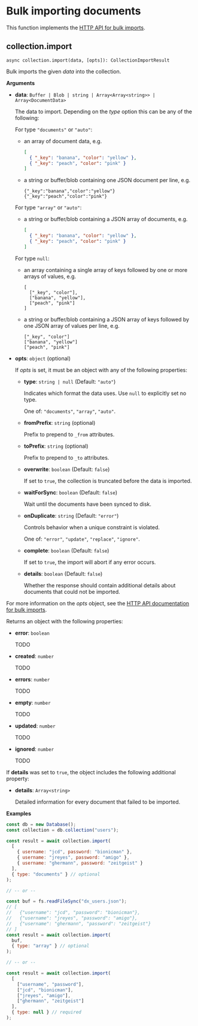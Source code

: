 # Bulk importing documents

This function implements the
[HTTP API for bulk imports](https://docs.arangodb.com/latest/HTTP/BulkImports/index.html).

## collection.import

`async collection.import(data, [opts]): CollectionImportResult`

Bulk imports the given _data_ into the collection.

**Arguments**

- **data**: `Buffer | Blob | string | Array<Array<string>> | Array<DocumentData>`

  The data to import. Depending on the _type_ option this can be any of the
  following:

  For type `"documents"` or `"auto"`:

  - an array of document data, e.g.

    ```json
    [
      { "_key": "banana", "color": "yellow" },
      { "_key": "peach", "color": "pink" }
    ]
    ```

  - a string or buffer/blob containing one JSON document per line, e.g.

    ```
    {"_key":"banana","color":"yellow"}
    {"_key":"peach","color":"pink"}
    ```

  For type `"array"` or `"auto"`:

  - a string or buffer/blob containing a JSON array of documents, e.g.

    ```json
    [
      { "_key": "banana", "color": "yellow" },
      { "_key": "peach", "color": "pink" }
    ]
    ```

  For type `null`:

  - an array containing a single array of keys followed by one or more arrays of values, e.g.

    ```
    [
      ["_key", "color"],
      ["banana", "yellow"],
      ["peach", "pink"]
    ]
    ```

  - a string or buffer/blob containing a JSON array of keys followed by
    one JSON array of values per line, e.g.

    ```
    ["_key", "color"]
    ["banana", "yellow"]
    ["peach", "pink"]
    ```

- **opts**: `object` (optional)

  If _opts_ is set, it must be an object with any of the following properties:

  - **type**: `string | null` (Default: `"auto"`)

    Indicates which format the data uses.
    Use `null` to explicitly set no type.

    One of: `"documents"`, `"array"`, `"auto"`.

  - **fromPrefix**: `string` (optional)

    Prefix to prepend to `_from` attributes.

  - **toPrefix**: `string` (optional)

    Prefix to prepend to `_to` attributes.

  - **overwrite**: `boolean` (Default: `false`)

    If set to `true`, the collection is truncated before the data is imported.

  - **waitForSync**: `boolean` (Default: `false`)

    Wait until the documents have been synced to disk.

  - **onDuplicate**: `string` (Default: `"error"`)

    Controls behavior when a unique constraint is violated.

    One of: `"error"`, `"update"`, `"replace"`, `"ignore"`.

  - **complete**: `boolean` (Default: `false`)

    If set to `true`, the import will abort if any error occurs.

  - **details**: `boolean` (Default: `false`)

    Whether the response should contain additional details about documents that
    could not be imported.

For more information on the _opts_ object, see the
[HTTP API documentation for bulk imports](https://docs.arangodb.com/latest/HTTP/BulkImports/index.html).

Returns an object with the following properties:

- **error**: `boolean`

  TODO

- **created**: `number`

  TODO

- **errors**: `number`

  TODO

- **empty**: `number`

  TODO

- **updated**: `number`

  TODO

- **ignored**: `number`

  TODO

If **details** was set to `true`, the object includes the following additional property:

- **details**: `Array<string>`

  Detailed information for every document that failed to be imported.

**Examples**

```js
const db = new Database();
const collection = db.collection("users");

const result = await collection.import(
  [
    { username: "jcd", password: "bionicman" },
    { username: "jreyes", password: "amigo" },
    { username: "ghermann", password: "zeitgeist" }
  ],
  { type: "documents" } // optional
);

// -- or --

const buf = fs.readFileSync("dx_users.json");
// [
//   {"username": "jcd", "password": "bionicman"},
//   {"username": "jreyes", "password": "amigo"},
//   {"username": "ghermann", "password": "zeitgeist"}
// ]
const result = await collection.import(
  buf,
  { type: "array" } // optional
);

// -- or --

const result = await collection.import(
  [
    ["username", "password"],
    ["jcd", "bionicman"],
    ["jreyes", "amigo"],
    ["ghermann", "zeitgeist"]
  ],
  { type: null } // required
);
```

